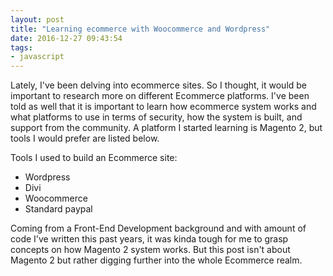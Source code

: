 ```yaml
---
layout: post
title: "Learning ecommerce with Woocommerce and Wordpress"
date: 2016-12-27 09:43:54
tags:
- javascript
---
```


Lately, I've been delving into ecommerce sites. So I thought, it would be important to research more on different Ecommerce platforms. I've been told as well that it is important to learn how ecommerce system works and what platforms to use in terms of security, how the system is built, and support from the community. A platform I started learning is Magento 2, but tools I would prefer are listed below.

Tools I used to build an Ecommerce site:

- Wordpress
- Divi
- Woocommerce
- Standard paypal

Coming from a Front-End Development background and with amount of code I've written this past years, it was kinda tough for me to grasp concepts on how Magento 2 system works. But this post isn't about Magento 2 but rather digging further into the whole Ecommerce realm.
